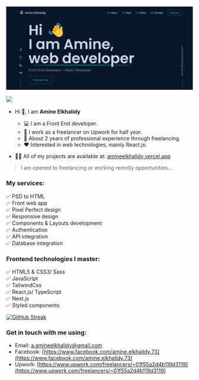 ![Welcoming image from my portfolio](./introduction.png)   

![](https://komarev.com/ghpvc/?username=AmineElkhalidy&color=blueviolet&style=for-the-badge) 

- Hi 👋, I am **Amine Elkhalidy** 
  - ‍💻 I am a Front End developer.
  - 🌱 I work as a freelancer on Upwork for half year.
  - 📄 About 2 years of professional experience through freelancing.
  - ❤️ Interested in web technologies, mainly React.js.

- 👨‍💻 All of my projects are available at: [amineelkhalidy.vercel.app](https://amineelkhalidy.vercel.app)   
> I am opened to freelancing or working remotly opportunities...   

### My services:  
✅ PSD to HTML   
✅ Front web app   
✅ Pixel Perfect design   
✅ Responsive design   
✅ Components & Layouts development   
✅ Authentication   
✅ API integration   
✅ Database integration

### Frontend technologies I master: 
✅ HTML5 & CSS3/ Sass   
✅ JavaScript     
✅ TailwindCss   
✅ React.js/ TypeScript   
✅ Next.js     
✅ Styled components 

  

[![GitHub Streak](https://streak-stats.demolab.com?user=AmineElkhalidy&theme=tokyonight&border_radius=10&date_format=M%20j%5B%2C%20Y%5D)](https://git.io/streak-stats)   

### Get in touch with me using:   
- Email: [a.amineelkhalidy@gmail.com](a.amineelkhalidy@gmail.com)
- Facebook: [https://www.facebook.com/amine.elkhalidy.73](https://www.facebook.com/amine.elkhalidy.73) 
- Upwork: [https://www.upwork.com/freelancers/~01f55a2d4b119d3119](https://www.upwork.com/freelancers/~01f55a2d4b119d3119)


   

   




